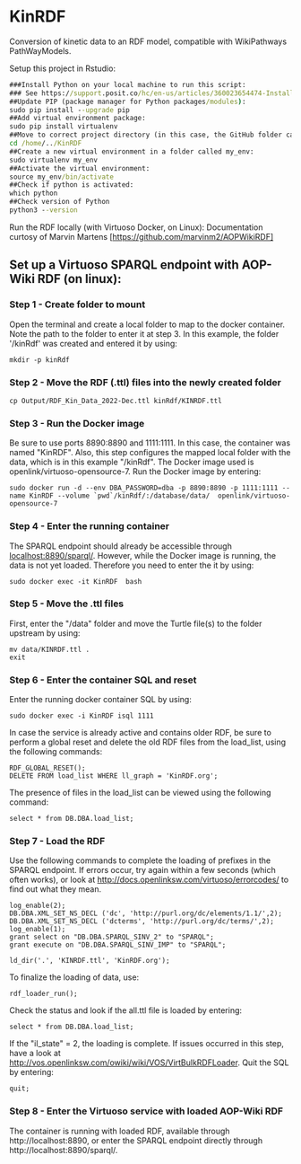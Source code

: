 # KinRDF
Conversion of kinetic data to an RDF model, compatible with WikiPathways PathWayModels.

Setup this project in Rstudio:
```cmd
###Install Python on your local machine to run this script:
### See https://support.posit.co/hc/en-us/articles/360023654474-Installing-and-Configuring-Python-with-RStudio
##Update PIP (package manager for Python packages/modules):
sudo pip install --upgrade pip
##Add virtual environment package:
sudo pip install virtualenv
##Move to correct project directory (in this case, the GitHub folder calles KinRDF)
cd /home/../KinRDF
##Create a new virtual environment in a folder called my_env:
sudo virtualenv my_env
##Activate the virtual environment:
source my_env/bin/activate
##Check if python is activated:
which python
##Check version of Python
python3 --version
```

Run the RDF locally (with Virtuoso Docker, on Linux):
Documentation curtosy of Marvin Martens [https://github.com/marvinm2/AOPWikiRDF]

## Set up a Virtuoso SPARQL endpoint with AOP-Wiki RDF (on linux):

### Step 1 - Create folder to mount
Open the terminal and create a local folder to map to the docker container. Note the path to the folder to enter it at step 3. In this example, the folder '/kinRdf' was created and entered it by using:
```
mkdir -p kinRdf
```

### Step 2 - Move the RDF (.ttl) files into the newly created folder
```
cp Output/RDF_Kin_Data_2022-Dec.ttl kinRdf/KINRDF.ttl
```

### Step 3 - Run the Docker image
Be sure to use ports 8890:8890 and 1111:1111. In this case, the container was named "KinRDF". Also, this step configures the mapped local folder with the data, which is in this example "/kinRdf". The Docker image used is openlink/virtuoso-opensource-7. Run the Docker image by entering:
```
sudo docker run -d --env DBA_PASSWORD=dba -p 8890:8890 -p 1111:1111 --name KinRDF --volume `pwd`/kinRdf/:/database/data/  openlink/virtuoso-opensource-7
```

### Step 4 - Enter the running container
The SPARQL endpoint should already be accessible through [localhost:8890/sparql/](http://localhost:8890/sparql/). However, while the Docker image is running, the data is not yet loaded. Therefore you need to enter the it by using:
```
sudo docker exec -it KinRDF  bash
```

### Step 5 - Move the .ttl files
First, enter the "/data" folder and move the Turtle file(s) to the folder upstream by using:
```
mv data/KINRDF.ttl .
exit
```

### Step 6 - Enter the container SQL and reset
Enter the running docker container SQL by using: 
```
sudo docker exec -i KinRDF isql 1111
```
In case the service is already active and contains older RDF, be sure to perform a global reset and delete the old RDF files from the load_list, using the following commands:
```
RDF_GLOBAL_RESET();
DELETE FROM load_list WHERE ll_graph = 'KinRDF.org';
```
The presence of files in the load_list can be viewed using the following command:
```
select * from DB.DBA.load_list;
```

### Step 7 - Load the RDF
Use the following commands to complete the loading of prefixes in the SPARQL endpoint. If errors occur, try again within a few seconds (which often works), or look at http://docs.openlinksw.com/virtuoso/errorcodes/ to find out what they mean. 

```
log_enable(2);
DB.DBA.XML_SET_NS_DECL ('dc', 'http://purl.org/dc/elements/1.1/',2);
DB.DBA.XML_SET_NS_DECL ('dcterms', 'http://purl.org/dc/terms/',2);
log_enable(1);
grant select on "DB.DBA.SPARQL_SINV_2" to "SPARQL";
grant execute on "DB.DBA.SPARQL_SINV_IMP" to "SPARQL";
```

```
ld_dir('.', 'KINRDF.ttl', 'KinRDF.org');
```

To finalize the loading of data, use:
```
rdf_loader_run();
```

Check the status and look if the all.ttl file is loaded by entering:
```
select * from DB.DBA.load_list;
```

If the "il_state" = 2, the loading is complete. If issues occurred in this step, have a look at http://vos.openlinksw.com/owiki/wiki/VOS/VirtBulkRDFLoader. 
Quit the SQL by entering:
```
quit;
```

### Step 8 - Enter the Virtuoso service with loaded AOP-Wiki RDF
The container is running with loaded RDF, available through http://localhost:8890, or enter the SPARQL endpoint directly through http://localhost:8890/sparql/.
